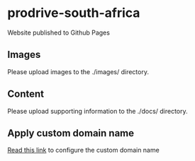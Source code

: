 # prodrive-south-africa
Website published to Github Pages

## Images
Please upload images to the ./images/ directory.

## Content
Please upload supporting information to the ./docs/ directory.

## Apply custom domain name
[Read this link](https://docs.github.com/en/pages/configuring-a-custom-domain-for-your-github-pages-site/verifying-your-custom-domain-for-github-pages#verifying-a-domain-for-your-organization-site) to configure the custom domain name